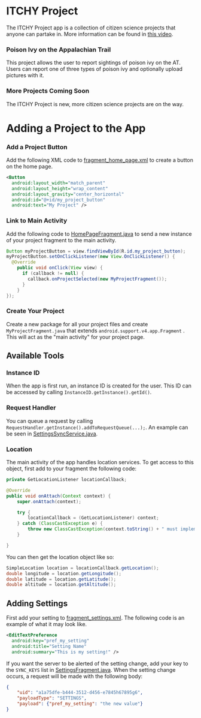 
# ITCHY Project
The ITCHY Project app is a collection of citizen science projects that anyone can partake in. More information can be found in [this video](https://www.youtube.com/watch?v=v-eHn1Zhlx4).

### Poison Ivy on the Appalachian Trail
This project allows the user to report sightings of poison ivy on the AT. Users can report one of three types of poison ivy and optionally upload pictures with it.

### More Projects Coming Soon
The ITCHY Project is new, more citizen science projects are on the way.

# Adding a Project to the App

### Add a Project Button
Add the following XML code to [fragment_home_page.xml](../master/app/src/main/res/layout/fragment_home_page.xml) to create a button on the home page.
```xml
<Button  
  android:layout_width="match_parent"  
  android:layout_height="wrap_content"  
  android:layout_gravity="center_horizontal"  
  android:id="@+id/my_project_button"  
  android:text="My Project" />
```

### Link to Main Activity
Add the following code to [HomePageFragment.java](../master/app/src/main/java/com/hci_capstone/poison_ivy_tracker/HomePageFragment.java) to send a new instance of your project fragment to the main activity.
```java
Button myProjectButton = view.findViewById(R.id.my_project_button);  
myProjectButton.setOnClickListener(new View.OnClickListener() {  
  @Override  
    public void onClick(View view) {  
      if (callback != null) {  
	    callback.onProjectSelected(new MyProjectFragment());  
      }  
    }  
});
```

### Create Your Project
Create a new package for all your project files and create ``MyProjectFragment.java``  that extends ``android.support.v4.app.Fragment`` . This will act as the "main activity" for your project page.

## Available Tools
### Instance ID
When the app is first run, an instance ID is created for the user. This ID can be accessed by calling ``InstanceID.getInstance().getId()``.

### Request Handler
You can queue a request by calling ``RequestHandler.getInstance().addToRequestQueue(...);``. An example can be seen in [SettingsSyncService.java](../master/app/src/main/java/com/hci_capstone/poison_ivy_tracker/SettingsSyncService.java).

### Location
The main activity of the app handles location services. To get access to this object, first add to your fragment the following code:
```java
private GetLocationListener locationCallback;

@Override
public void onAttach(Context context) {
    super.onAttach(context);

    try {
        locationCallback = (GetLocationListener) context;
    } catch (ClassCastException e) {
        throw new ClassCastException(context.toString() + " must implement GetLocationListener.");
    }

}
```
You can then get the location object like so:
```java
SimpleLocation location = locationCallback.getLocation();
double longitude = location.getLongitude();
double latitude = location.getLatitude();
double altitude = location.getAltitude();
```
## Adding Settings
First add your setting to [fragment_settings.xml](../master/app/src/main/res/xml/fragment_settings.xml). The following code is an example of what it may look like.
```xml
<EditTextPreference
  android:key="pref_my_setting"
  android:title="Setting Name"
  android:summary="This is my setting!" />
  ```
If you want the server to be alerted of the setting change, add your key to the ``SYNC_KEYS`` list in [SettingsFragment.java](../master/app/src/main/java/com/hci_capstone/poison_ivy_tracker/SettingsFragment.java). When the setting change occurs, a request will be made with the following body:
```json
{
	"uid": "a1a75dfe-b444-3512-d456-e7845h67895g6",
	"payloadType": "SETTINGS",
	"payload": {"pref_my_setting": "the new value"}
}
```